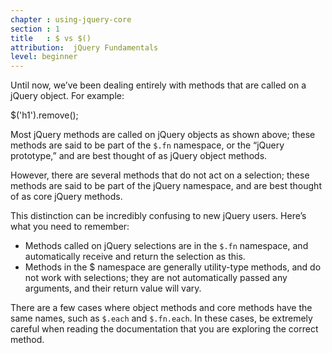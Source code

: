```yaml
---
chapter : using-jquery-core
section : 1
title   : $ vs $()
attribution:  jQuery Fundamentals
level: beginner
---
```

Until now, we’ve been dealing entirely with methods that are called on a jQuery
object. For example:

<javascript>
$('h1').remove();
</javascript>

Most jQuery methods are called on jQuery objects as shown above; these methods
are said to be part of the `$.fn` namespace, or the “jQuery prototype,” and are
best thought of as jQuery object methods.

However, there are several methods that do not act on a selection; these
methods are said to be part of the jQuery namespace, and are best thought of as
core jQuery methods.

This distinction can be incredibly confusing to new jQuery users. Here’s what
you need to remember:

*	Methods called on jQuery selections are in the `$.fn` namespace, and
  automatically receive and return the selection as this.
*	Methods in the $ namespace are generally utility-type methods, and do not
  work with selections; they are not automatically passed any arguments, and
  their return value will vary.

There are a few cases where object methods and core methods have the same
names, such as `$.each` and `$.fn.each`. In these cases, be extremely careful
when reading the documentation that you are exploring the correct method.
